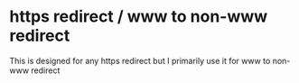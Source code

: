 # https redirect / www to non-www redirect

This is designed for any https redirect but I primarily use it for www to non-www redirect